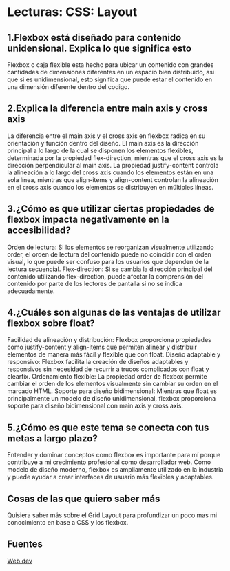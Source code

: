 
# Lecturas: CSS: Layout

## 1.Flexbox está diseñado para contenido unidensional. Explica lo que significa esto

Flexbox o caja flexible esta hecho para ubicar un contenido con grandes cantidades de dimensiones diferentes en un espacio bien distribuido, asi que si es unidimensional, esto significa que puede estar el contenido en una dimensión diferente dentro del codigo.

## 2.Explica la diferencia entre main axis y cross axis

La diferencia entre el main axis y el cross axis en flexbox radica en su orientación y función dentro del diseño. El main axis es la dirección principal a lo largo de la cual se disponen los elementos flexibles, determinada por la propiedad flex-direction, mientras que el cross axis es la dirección perpendicular al main axis. La propiedad justify-content controla la alineación a lo largo del cross axis cuando los elementos están en una sola línea, mientras que align-items y align-content controlan la alineación en el cross axis cuando los elementos se distribuyen en múltiples líneas.

## 3.¿Cómo es que utilizar ciertas propiedades de flexbox impacta negativamente en la accesibilidad?

Orden de lectura: Si los elementos se reorganizan visualmente utilizando order, el orden de lectura del contenido puede no coincidir con el orden visual, lo que puede ser confuso para los usuarios que dependen de la lectura secuencial.
Flex-direction: Si se cambia la dirección principal del contenido utilizando flex-direction, puede afectar la comprensión del contenido por parte de los lectores de pantalla si no se indica adecuadamente.

## 4.¿Cuáles son algunas de las ventajas de utilizar flexbox sobre float?

Facilidad de alineación y distribución: Flexbox proporciona propiedades como justify-content y align-items que permiten alinear y distribuir elementos de manera más fácil y flexible que con float.
Diseño adaptable y responsivo: Flexbox facilita la creación de diseños adaptables y responsivos sin necesidad de recurrir a trucos complicados con float y clearfix.
Ordenamiento flexible: La propiedad order de flexbox permite cambiar el orden de los elementos visualmente sin cambiar su orden en el marcado HTML.
Soporte para diseño bidimensional: Mientras que float es principalmente un modelo de diseño unidimensional, flexbox proporciona soporte para diseño bidimensional con main axis y cross axis.

## 5.¿Cómo es que este tema se conecta con tus metas a largo plazo?

Entender y dominar conceptos como flexbox es importante para mí porque contribuye a mi crecimiento profesional como desarrollador web. Como modelo de diseño moderno, flexbox es ampliamente utilizado en la industria y puede ayudar a crear interfaces de usuario más flexibles y adaptables.

## Cosas de las que quiero saber más

Quisiera saber más sobre el Grid Layout para profundizar un poco mas mi conocimiento en base a CSS y los flexbox.

## Fuentes

[Web.dev](https://web.dev/learn/css/flexbox?hl=es)
